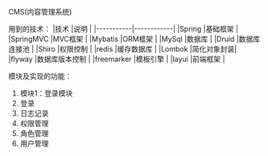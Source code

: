 CMS(内容管理系统)

用到的技术：
|技术     |说明    |
|-----------|------------|
|Spring     |基础框架     |
|SpringMVC  |MVC框架      |
|Mybatis    |ORM框架      |
|MySql      |数据库       |
|Druid      |数据库连接池   |
|Shiro      |权限控制 | 
|redis      |缓存数据库   |
|Lombok     |简化对象封装|
|flyway     |数据库版本控制 |
|freemarker |模板引擎 |
|layui      |前端框架 |

模块及实现的功能：
1. 模块1：登录模块
  1. 登录
  2. 日志记录
  3. 权限管理
  4. 角色管理
  5. 用户管理
